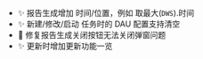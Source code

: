 - ✨ 报告生成增加 时间/位置，例如 取最大(`DWS`).时间
- ✨ 新建/修改/启动 任务时的 DAU 配置支持清空
- 🐛 修复报告生成关闭按钮无法关闭弹窗问题
- ✨ 更新时增加更新功能一览
